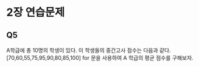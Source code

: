 # 2장 연습문제
## Q5
A학급에 총 10명의 학생이 있다. 이 학생들의 중간고사 점수는 다음과 같다.
[70,60,55,75,95,90,80,85,100]
for 문을 사용하여 A 학급의 평균 점수를 구해보자.
```python

```